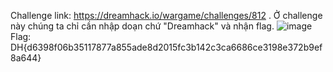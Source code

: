Challenge link: https://dreamhack.io/wargame/challenges/812 .
Ở challenge này chúng ta chỉ cần nhập doạn chứ "Dreamhack" và nhận flag.
![image](https://github.com/user-attachments/assets/fa890ad2-5248-4834-aef9-33e7c8a7b6d7)
Flag: DH{d6398f06b35117877a855ade8d2015fc3b142c3ca6686ce3198e372b9ef8a644}
